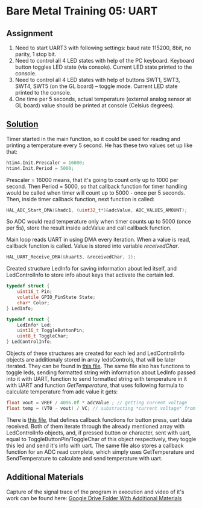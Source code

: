 # Bare Metal Training 05: UART

## Assignment
1. Need to start UART3 with following settings: baud rate 115200, 8bit, no parity, 1 stop bit.
2. Need to control all 4 LED states with help of the PC keyboard. Keyboard button toggles LED state (via console). Current LED state printed to the console.
3. Need to control all 4 LED states with help of buttons SWT1, SWT3, SWT4, SWT5 (on the GL board) – toggle mode. Current LED state printed to the console.
4. One time per 5 seconds, actual temperature (external analog sensor at GL board) value should be printed at console (Celsius degrees).
   
## [Solution](Core/)
Timer started in the main function, so it could be used for reading and printing a temperature every 5 second. He has these two values set up like that:
```c
htim4.Init.Prescaler = 16000;
htim4.Init.Period = 5000;
```
Prescaler = 16000 means, that it's going to count only up to 1000 per second.
Then Period = 5000, so that callback function for timer handling would be called when timer will count up to 5000 - once per 5 seconds.
Then, inside timer callback function, next function is called:
```c
HAL_ADC_Start_DMA(&hadc1, (uint32_t*)&adcValue, ADC_VALUES_AMOUNT);
```
So ADC would read temperature only when timer counts up to 5000 (once per 5s), store the result inside adcValue and call callback function.

Main loop reads UART in using DMA every iteration. When a value is read, callback function is called. Value is stored into variable *receivedChar*.
```c
HAL_UART_Receive_DMA(&huart3, &receivedChar, 1);
```

Created structure LedInfo for saving information about led itself, and LedControlInfo to store info about keys that activate the certain led. 
```c
typedef struct {
	uint16_t Pin;
	volatile GPIO_PinState State;
	char* Color;
} LedInfo;

typedef struct {
	LedInfo* Led;
	uint16_t ToggleButtonPin;
	uint8_t ToggleChar;
} LedControlInfo;
```

Objects of these structures are created for each led and LedControlInfo objects are additionaly stored in array ledsControls, that will be later iterated. They can be found in [this file](Core/Src/app_data.c).
The same file also has functions to toggle leds, sending formatted string with information about LedInfo passed into it with UART, function to send formatted string with temperature in it with UART and function *GetTemperature*, that uses following formula to calculate temperature from adc value it gets:
```c
float vout = VREF / 4096.0f * adcValue ; // getting current voltage
float temp = (VT0 - vout) / VC; // substracting *current voltage* from *voltage for 0 temperature* to get temperature starting from 0, then divide it by *voltage per celcius* to get human-readable data in celcius
```

There is [this file](Core/Src/callbacks.c), that defines callback functions for button press, uart data received.
Both of them iterate through the already mentioned array with LedControlInfo objects, and, if pressed button or character, sent with uart, equal to ToggleButtonPin/ToggleChar of this object respectively, they toggle this led and send it's info with uart.
The same file also stores a callback function for an ADC read complete, which simply uses GetTemperature and SendTemperature to calculate and send temperature with uart.

## Additional Materials
Capture of the signal trace of the program in execution and video of it's work can be found here:
[Google Drive Folder With Additional Materials](https://drive.google.com/drive/folders/1WvgExX_pEbaVpuRnxkrR92r-_ukl9fdo?usp=share_link)
